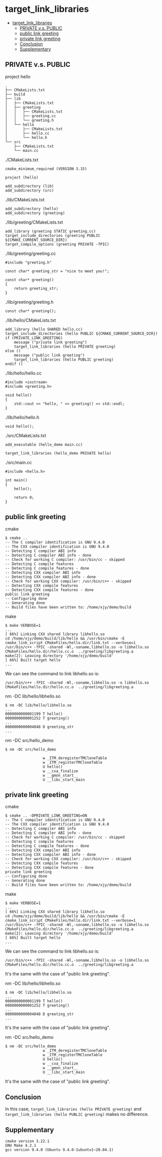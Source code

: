 # target_link_libraries

- [target_link_libraries](#target_link_libraries)
  - [PRIVATE v.s. PUBLIC](#private-vs-public)
  - [public link greeting](#public-link-greeting)
  - [private link greeting](#private-link-greeting)
  - [Conclusion](#conclusion)
  - [Supplementary](#supplementary)

## PRIVATE v.s. PUBLIC

project hello

    .
    ├── CMakeLists.txt
    ├── build
    ├── lib
    │   ├── CMakeLists.txt
    │   ├── greeting
    │   │   ├── CMakeLists.txt
    │   │   ├── greeting.cc
    │   │   └── greeting.h
    │   └── hello
    │       ├── CMakeLists.txt
    │       ├── hello.cc
    │       └── hello.h
    └── src
        ├── CMakeLists.txt
        └── main.cc

./CMakeLists.txt

    cmake_minimum_required (VERSION 3.15)

    project (hello)

    add_subdirectory (lib)
    add_subdirectory (src)

./lib/CMakeLists.txt

    add_subdirectory (hello)
    add_subdirectory (greeting)

./lib/greeting/CMakeLists.txt

    add_library (greeting STATIC greeting.cc)
    target_include_directories (greeting PUBLIC ${CMAKE_CURRENT_SOURCE_DIR})
    target_compile_options (greeting PRIVATE -fPIC)

 ./lib/greeting/greeting.cc

    #include "greeting.h"

    const char* greeting_str = "nice to meet you!";

    const char* greeting()
    {
        return greeting_str;
    }

./lib/greeting/greeting.h

    const char* greeting();

 ./lib/hello/CMakeLists.txt

    add_library (hello SHARED hello.cc)
    target_include_directories (hello PUBLIC ${CMAKE_CURRENT_SOURCE_DIR})
    if (PRIVATE_LINK_GREETING)
        message ("private link greeting")
        target_link_libraries (hello PRIVATE greeting)
    else ()
        message ("public link greeting")
        target_link_libraries (hello PUBLIC greeting)
    endif ()

./lib/hello/hello.cc

    #include <iostream>
    #include <greeting.h>

    void hello()
    {
        std::cout << "hello, " << greeting() << std::endl;
    }

./lib/hello/hello.h

    void hello();

./src/CMakeLists.txt

    add_executable (hello_demo main.cc)

    target_link_libraries (hello_demo PRIVATE hello)

./src/main.cc

    #include <hello.h>

    int main()
    {
        hello();

        return 0;
    }

## public link greeting

cmake

    $ cmake ..
    -- The C compiler identification is GNU 9.4.0
    -- The CXX compiler identification is GNU 9.4.0
    -- Detecting C compiler ABI info
    -- Detecting C compiler ABI info - done
    -- Check for working C compiler: /usr/bin/cc - skipped
    -- Detecting C compile features
    -- Detecting C compile features - done
    -- Detecting CXX compiler ABI info
    -- Detecting CXX compiler ABI info - done
    -- Check for working CXX compiler: /usr/bin/c++ - skipped
    -- Detecting CXX compile features
    -- Detecting CXX compile features - done
    public link greeting
    -- Configuring done
    -- Generating done
    -- Build files have been written to: /home/xjy/demo/build

make

    $ make VERBOSE=1
    ...
    [ 66%] Linking CXX shared library libhello.so
    cd /home/xjy/demo/build/lib/hello && /usr/bin/cmake -E cmake_link_script CMakeFiles/hello.dir/link.txt --verbose=1
    /usr/bin/c++ -fPIC -shared -Wl,-soname,libhello.so -o libhello.so CMakeFiles/hello.dir/hello.cc.o  ../greeting/libgreeting.a
    make[2]: Leaving directory '/home/xjy/demo/build'
    [ 66%] Built target hello
    ...

We can see the command to link libhello.so is:

    /usr/bin/c++ -fPIC -shared -Wl,-soname,libhello.so -o libhello.so CMakeFiles/hello.dir/hello.cc.o  ../greeting/libgreeting.a


nm -DC lib/hello/libhello.so

    $ nm -DC lib/hello/libhello.so
    ...
    0000000000001199 T hello()
    0000000000001252 T greeting()
    ...
    0000000000004048 D greeting_str
    ...

nm -DC src/hello_demo

    $ nm -DC src/hello_demo
    
                     w _ITM_deregisterTMCloneTable
                     w _ITM_registerTMCloneTable
                     U hello()
                     w __cxa_finalize
                     w __gmon_start__
                     U __libc_start_main

## private link greeting

cmake

    $ cmake .. -DPRIVATE_LINK_GREETING=ON
    -- The C compiler identification is GNU 9.4.0
    -- The CXX compiler identification is GNU 9.4.0
    -- Detecting C compiler ABI info
    -- Detecting C compiler ABI info - done
    -- Check for working C compiler: /usr/bin/cc - skipped
    -- Detecting C compile features
    -- Detecting C compile features - done
    -- Detecting CXX compiler ABI info
    -- Detecting CXX compiler ABI info - done
    -- Check for working CXX compiler: /usr/bin/c++ - skipped
    -- Detecting CXX compile features
    -- Detecting CXX compile features - done
    private link greeting
    -- Configuring done
    -- Generating done
    -- Build files have been written to: /home/xjy/demo/build

make

    $ make VERBOSE=1
    ...
    [ 66%] Linking CXX shared library libhello.so
    cd /home/xjy/demo/build/lib/hello && /usr/bin/cmake -E cmake_link_script CMakeFiles/hello.dir/link.txt --verbose=1
    /usr/bin/c++ -fPIC -shared -Wl,-soname,libhello.so -o libhello.so CMakeFiles/hello.dir/hello.cc.o  ../greeting/libgreeting.a
    make[2]: Leaving directory '/home/xjy/demo/build'
    [ 66%] Built target hello
    ...

We can see the command to link libhello.so is:

    /usr/bin/c++ -fPIC -shared -Wl,-soname,libhello.so -o libhello.so CMakeFiles/hello.dir/hello.cc.o  ../greeting/libgreeting.a

It's the same with the case of "public link greeting".

nm -DC lib/hello/libhello.so

    $ nm -DC lib/hello/libhello.so
    ...
    0000000000001199 T hello()
    0000000000001252 T greeting()
    ...
    0000000000004048 D greeting_str
    ...

It's the same with the case of "public link greeting".

nm -DC src/hello_demo

    $ nm -DC src/hello_demo
                     w _ITM_deregisterTMCloneTable
                     w _ITM_registerTMCloneTable
                     U hello()
                     w __cxa_finalize
                     w __gmon_start__
                     U __libc_start_main

It's the same with the case of "public link greeting".

## Conclusion

In this case, `target_link_libraries (hello PRIVATE greeting)` and `target_link_libraries (hello PUBLIC greeting)` makes no difference.

## Supplementary

    cmake version 3.22.1
    GNU Make 4.2.1
    gcc version 9.4.0 (Ubuntu 9.4.0-1ubuntu1~20.04.1)
